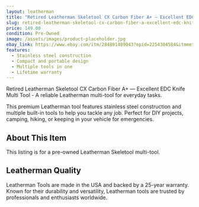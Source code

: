 ```yaml
---
layout: leatherman
title: "Retired Leatherman Skeletool CX Carbon Fiber A+ — Excellent EDC Knife Multi Tool"
slug: retired-leatherman-skeletool-cx-carbon-fiber-a-excellent-edc-knife-multi-tool
price: 149.00
condition: Pre-Owned
image: /assets/images/product-placeholder.jpg
ebay_link: https://www.ebay.com/itm/284891489043?epid=2254304584&itmmeta=01JNZ4ZNYV1WMZAR3Q15AHWFGZ&hash=item4254db2313:g:QG0AAOSwCXBnwKg9&itmprp=enc%3AAQAKAAAA4FkggFvd1GGDu0w3yXCmi1epdrYZVrGaB%2Fw9sZi4YQLgVwPvKarKfInat%2BLyaoIyohCjuR36g%2BgXcWo3pDXRzEeaWKqZV24kzFvFw1uYReWuIqrs2eArNGhj5nP%2FJUVmaHEzCKTdI14xiHsTXzgD1pQ6A0rd1TJhnj%2Fxmg1aYN5ED%2B8QrNDH8ecSI2qiuEKWd0%2B8yGd1Hw2SBapxG5HsuG2ejmT79Iqd5XKfIfvwUNYyU%2BzozMX0WwKCOuU2L60hv2AudtLYzwnxpbJgUl8m4tAQNOlmb8ovza5lIHy1VSYv%7Ctkp%3ABk9SR8Tf_uSvZQ
features:
  - Stainless steel construction
  - Compact and portable design
  - Multiple tools in one
  - Lifetime warranty
---
```


Retired Leatherman Skeletool CX Carbon Fiber A+ — Excellent EDC Knife Multi Tool - A reliable Leatherman multi-tool for everyday tasks.

This premium Leatherman tool features stainless steel construction and multiple built-in tools to help you tackle any job. Perfect for DIY projects, camping, hiking, or keeping in your vehicle for emergencies.

## About This Item

This listing is for a pre-owned Leatherman Skeletool multi-tool.

## Leatherman Quality

Leatherman Tools are made in the USA and backed by a 25-year warranty. Known for their durability and versatility, Leatherman tools are trusted by professionals and enthusiasts worldwide.

